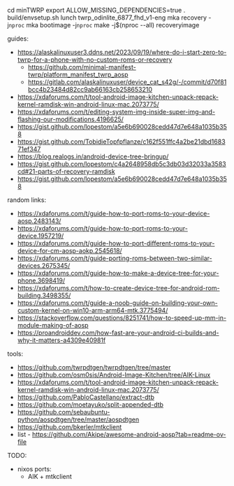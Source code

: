 cd minTWRP
export ALLOW_MISSING_DEPENDENCIES=true
. build/envsetup.sh 
lunch twrp_odinlite_6877_fhd_v1-eng
mka recovery -j`nproc`
mka bootimage -j`nproc`
make -j$(nproc --all) recoveryimage

guides:
- https://alaskalinuxuser3.ddns.net/2023/09/19/where-do-i-start-zero-to-twrp-for-a-phone-with-no-custom-roms-or-recovery
  - https://github.com/minimal-manifest-twrp/platform_manifest_twrp_aosp
  - https://gitlab.com/alaskalinuxuser/device_cat_s42g/-/commit/d70f81bcc4b23484d82cc9ab66163cb258653210
- https://xdaforums.com/t/tool-android-image-kitchen-unpack-repack-kernel-ramdisk-win-android-linux-mac.2073775/
- https://xdaforums.com/t/editing-system-img-inside-super-img-and-flashing-our-modifications.4196625/
- https://gist.github.com/lopestom/a5e6b690028cedd47d7e648a1035b358
- https://gist.github.com/TobidieTopfpflanze/c162f551ffc4a2be21dbd168371ef347
- https://blog.realogs.in/android-device-tree-bringup/
- https://gist.github.com/lopestom/c4a2648958db5c3db03d32033a3583cd#21-parts-of-recovery-ramdisk
- https://gist.github.com/lopestom/a5e6b690028cedd47d7e648a1035b358

random links:
- https://xdaforums.com/t/guide-how-to-port-roms-to-your-device-aosp.2483143/
- https://xdaforums.com/t/guide-how-to-port-roms-to-your-device.1957219/
- https://xdaforums.com/t/guide-how-to-port-different-roms-to-your-device-for-cm-aosp-aokp.2545618/
- https://xdaforums.com/t/guide-porting-roms-between-two-similar-devices.2675345/
- https://xdaforums.com/t/guide-how-to-make-a-device-tree-for-your-phone.3698419/
- https://xdaforums.com/t/how-to-create-device-tree-for-android-rom-building.3498355/
- https://xdaforums.com/t/guide-a-noob-guide-on-building-your-own-custom-kernel-on-win10-arm-arm64-mtk.3775494/
- https://stackoverflow.com/questions/8251741/how-to-speed-up-mm-in-module-making-of-aosp
- https://proandroiddev.com/how-fast-are-your-android-ci-builds-and-why-it-matters-a4309e40981f

tools:
- https://github.com/twrpdtgen/twrpdtgen/tree/master
- https://github.com/osm0sis/Android-Image-Kitchen/tree/AIK-Linux
- https://xdaforums.com/t/tool-android-image-kitchen-unpack-repack-kernel-ramdisk-win-android-linux-mac.2073775/
- https://github.com/PabloCastellano/extract-dtb
- https://github.com/moetayuko/split-appended-dtb
- https://github.com/sebaubuntu-python/aospdtgen/tree/master/aospdtgen
- https://github.com/bkerler/mtkclient
- list - https://github.com/Akipe/awesome-android-aosp?tab=readme-ov-file


TODO:
- nixos ports:
  - AIK + mtkclient